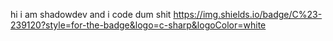 hi i am shadowdev
and i code dum shit
<img>https://img.shields.io/badge/C%23-239120?style=for-the-badge&logo=c-sharp&logoColor=white</img>
<!---
shadow9owo/shadow9owo is a ✨ special ✨ repository because its `README.md` (this file) appears on your GitHub profile.
You can click the Preview link to take a look at your changes.
--->
